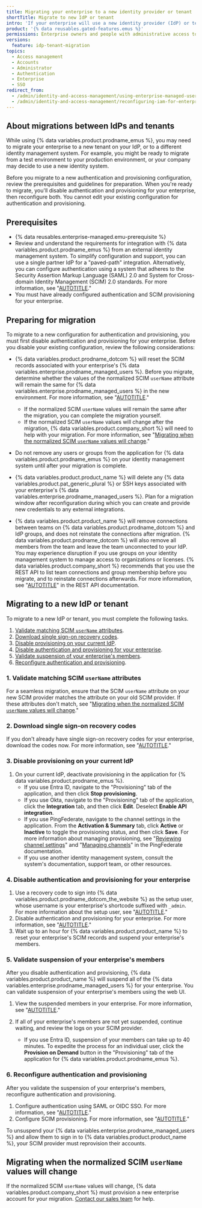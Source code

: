 ```yaml
---
title: Migrating your enterprise to a new identity provider or tenant
shortTitle: Migrate to new IdP or tenant
intro: 'If your enterprise will use a new identity provider (IdP) or tenant for authentication and provisioning after you initially configure Security Assertion Markup Language (SAML) or OpenID Connect (OIDC) and SCIM, you can migrate to a new configuration.'
product: '{% data reusables.gated-features.emus %}'
permissions: Enterprise owners and people with administrative access to your IdP can migrate your enterprise to a new IdP or tenant.
versions:
  feature: idp-tenant-migration
topics:
  - Access management
  - Accounts
  - Administrator
  - Authentication
  - Enterprise
  - SSO
redirect_from:
  - /admin/identity-and-access-management/using-enterprise-managed-users-for-iam/migrating-your-enterprise-to-a-new-identity-provider-or-tenant
  - /admin/identity-and-access-management/reconfiguring-iam-for-enterprise-managed-users/migrating-your-enterprise-to-a-new-identity-provider-or-tenant
---
```


## About migrations between IdPs and tenants

While using {% data variables.product.prodname_emus %}, you may need to migrate your enterprise to a new tenant on your IdP, or to a different identity management system. For example, you might be ready to migrate from a test environment to your production environment, or your company may decide to use a new identity system.

Before you migrate to a new authentication and provisioning configuration, review the prerequisites and guidelines for preparation. When you're ready to migrate, you'll disable authentication and provisioning for your enterprise, then reconfigure both. You cannot edit your existing configuration for authentication and provisioning.

## Prerequisites

* {% data reusables.enterprise-managed.emu-prerequisite %}
* Review and understand the requirements for integration with {% data variables.product.prodname_emus %} from an external identity management system. To simplify configuration and support, you can use a single partner IdP for a "paved-path" integration. Alternatively, you can configure authentication using a system that adheres to the Security Assertion Markup Language (SAML) 2.0 and System for Cross-domain Identity Management (SCIM) 2.0 standards. For more information, see "[AUTOTITLE](/admin/identity-and-access-management/understanding-iam-for-enterprises/about-enterprise-managed-users#about-authentication-and-user-provisioning)."
* You must have already configured authentication and SCIM provisioning for your enterprise.

## Preparing for migration

To migrate to a new configuration for authentication and provisioning, you must first disable authentication and provisioning for your enterprise. Before you disable your existing configuration, review the following considerations:

* {% data variables.product.prodname_dotcom %} will reset the SCIM records associated with your enterprise's {% data variables.enterprise.prodname_managed_users %}. Before you migrate, determine whether the values of the normalized SCIM `userName` attribute will remain the same for {% data variables.enterprise.prodname_managed_users %} in the new environment. For more information, see "[AUTOTITLE](/admin/identity-and-access-management/iam-configuration-reference/username-considerations-for-external-authentication)."

  * If the normalized SCIM `userName` values will remain the same after the migration, you can complete the migration yourself.
  * If the normalized SCIM `userName` values will change after the migration, {% data variables.product.company_short %} will need to help with your migration. For more information, see "[Migrating when the normalized SCIM `userName` values will change](#migrating-when-the-normalized-scim-username-values-will-change)."
* Do not remove any users or groups from the application for {% data variables.product.prodname_emus %} on your identity management system until after your migration is complete.
* {% data variables.product.product_name %} will delete any {% data variables.product.pat_generic_plural %} or SSH keys associated with your enterprise's {% data variables.enterprise.prodname_managed_users %}. Plan for a migration window after reconfiguration during which you can create and provide new credentials to any external integrations.
* {% data variables.product.product_name %} will remove connections between teams on {% data variables.product.prodname_dotcom %} and IdP groups, and does not reinstate the connections after migration. {% data variables.product.prodname_dotcom %} will also remove all members from the team and leave the team unconnected to your IdP. You may experience disruption if you use groups on your identity management system to manage access to organizations or licenses. {% data variables.product.company_short %} recommends that you use the REST API to list team connections and group membership before you migrate, and to reinstate connections afterwards. For more information, see "[AUTOTITLE](/rest/teams/external-groups)" in the REST API documentation.

## Migrating to a new IdP or tenant

To migrate to a new IdP or tenant, you must complete the following tasks.

1. [Validate matching SCIM `userName` attributes](#1-validate-matching-scim-username-attributes).
1. [Download single sign-on recovery codes](#2-download-single-sign-on-recovery-codes).
1. [Disable provisioning on your current IdP](#3-disable-provisioning-on-your-current-idp).
1. [Disable authentication and provisioning for your enterprise](#4-disable-authentication-and-provisioning-for-your-enterprise).
1. [Validate suspension of your enterprise's members](#5-validate-suspension-of-your-enterprises-members).
1. [Reconfigure authentication and provisioning](#6-reconfigure-authentication-and-provisioning).

### 1. Validate matching SCIM `userName` attributes

For a seamless migration, ensure that the SCIM `userName` attribute on your new SCIM provider matches the attribute on your old SCIM provider. If these attributes don't match, see "[Migrating when the normalized SCIM `userName` values will change](#migrating-when-the-normalized-scim-username-values-will-change)."

### 2. Download single sign-on recovery codes

If you don't already have single sign-on recovery codes for your enterprise, download the codes now. For more information, see "[AUTOTITLE](/admin/identity-and-access-management/managing-recovery-codes-for-your-enterprise/downloading-your-enterprise-accounts-single-sign-on-recovery-codes)."

### 3. Disable provisioning on your current IdP

1. On your current IdP, deactivate provisioning in the application for {% data variables.product.prodname_emus %}.
    * If you use Entra ID, navigate to the "Provisioning" tab of the application, and then click **Stop provisioning**.
    * If you use Okta, navigate to the "Provisioning" tab of the application, click the **Integration** tab, and then click **Edit**. Deselect **Enable API integration**.
    * If you use PingFederate, navigate to the channel settings in the application. From the **Activation & Summary** tab, click **Active** or **Inactive** to toggle the provisioning status, and then click **Save**. For more information about managing provisioning, see "[Reviewing channel settings](https://docs.pingidentity.com/r/en-us/pingfederate-112/help_saaschanneltasklet_saasactivationstate)" and "[Managing channels](https://docs.pingidentity.com/r/en-us/pingfederate-112/help_saasmanagementtasklet_saasmanagementstate)" in the PingFederate documentation.
    * If you use another identity management system, consult the system's documentation, support team, or other resources.

### 4. Disable authentication and provisioning for your enterprise

1. Use a recovery code to sign into {% data variables.product.prodname_dotcom_the_website %} as the setup user, whose username is your enterprise's shortcode suffixed with `_admin`. For more information about the setup user, see "[AUTOTITLE](/admin/identity-and-access-management/understanding-iam-for-enterprises/getting-started-with-enterprise-managed-users)."
1. Disable authentication and provisioning for your enterprise. For more information, see "[AUTOTITLE](/admin/identity-and-access-management/configuring-authentication-for-enterprise-managed-users/disabling-authentication-for-enterprise-managed-users#disabling-authentication)."
1. Wait up to an hour for {% data variables.product.product_name %} to reset your enterprise's SCIM records and suspend your enterprise's members.

### 5. Validate suspension of your enterprise's members

After you disable authentication and provisioning, {% data variables.product.product_name %} will suspend all of the {% data variables.enterprise.prodname_managed_users %} for your enterprise. You can validate suspension of your enterprise's members using the web UI.

1. View the suspended members in your enterprise. For more information, see "[AUTOTITLE](/admin/managing-accounts-and-repositories/managing-users-in-your-enterprise/viewing-people-in-your-enterprise#viewing-suspended-members)."
1. If all of your enterprise's members are not yet suspended, continue waiting, and review the logs on your SCIM provider.

   * If you use Entra ID, suspension of your members can take up to 40 minutes. To expedite the process for an individual user, click the **Provision on Demand** button in the "Provisioning" tab of the application for {% data variables.product.prodname_emus %}.

### 6. Reconfigure authentication and provisioning

After you validate the suspension of your enterprise's members, reconfigure authentication and provisioning.

1. Configure authentication using SAML or OIDC SSO. For more information, see "[AUTOTITLE](/admin/identity-and-access-management/configuring-authentication-for-enterprise-managed-users)."
1. Configure SCIM provisioning. For more information, see "[AUTOTITLE](/admin/identity-and-access-management/provisioning-user-accounts-for-enterprise-managed-users/configuring-scim-provisioning-for-enterprise-managed-users)."

To unsuspend your {% data variables.enterprise.prodname_managed_users %} and allow them to sign in to {% data variables.product.product_name %}, your SCIM provider must reprovision their accounts.

## Migrating when the normalized SCIM `userName` values will change

If the normalized SCIM `userName` values will change, {% data variables.product.company_short %} must provision a new enterprise account for your migration. [Contact our sales team](https://github.com/enterprise/contact) for help.
